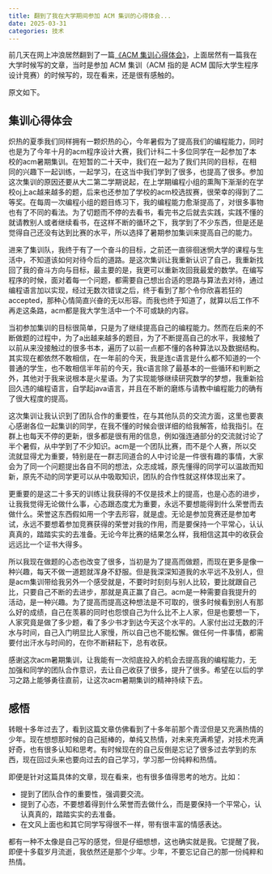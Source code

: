```yaml
---
title: 翻到了我在大学期间参加 ACM 集训的心得体会...
date: 2025-03-31
categories: 技术
---
```


前几天在网上冲浪居然翻到了一篇[《ACM 集训心得体会》](https://wenku.baidu.com/view/ede70dc0fbc75fbfc77da26925c52cc58ad6907b.html?_wkts_=1743390808895)，上面居然有一篇我在大学时候写的文章，当时是参加 ACM 集训（ACM 指的是 ACM 国际大学生程序设计竞赛）的时候写的，现在看来，还是很有感触的。

原文如下。

## 集训心得体会

炽热的夏季我们同样拥有一颗炽热的心，今年暑假为了提高我们的编程能力，同时也是为了今年十月的acm程序设计大赛，我们计科二十多位同学在一起参加了本校的acm暑期集训。在短暂的二十天中，我们在一起为了我们共同的目标，在相同的兴趣下一起训练，一起学习，在这当中我们学到了很多，也提高了很多。参加这次集训的原因还要从大二第二学期说起，在上学期编程小组的熏陶下渐渐的在学校oj上ac越来越多的题，后来也还参加了学校的acm校选拔赛，很荣幸的得到了二等奖。在每周一次编程小组的题目练习下，我的编程能力愈渐提高了，对很多事物也有了不同的看法。为了切题而不停的去看书，看完书之后就去实践，实践不懂的就请教别人或者继续看书，在这样不断的循环之下，我学到了不少东西，但是还是觉得自己还没有达到比赛的水平，所以选择了暑期参加集训来提高自己的能力。

进来了集训队，我终于有了一个奋斗的目标，之前还一直徘徊迷惘大学的课程与生活中，不知道该如何对待今后的道路。是这次集训让我重新认识了自己，我重新找回了我的奋斗方向与目标，最主要的是，我更可以重新攻回我最爱的数学。在编写程序的时候，面对着每一个问题，都需要自己想出合适的思路与算法去对待，通过编程语言加以实现，经过无数次错误之后，终于看到了那个令你欣喜若狂的accepted，那种心情简直兴奋的无以形容。而我也终于知道了，就算以后工作不再走这条路，acm都是我大学生活中一个不可或缺的内容。

当初参加集训的目标很简单，只是为了继续提高自己的编程能力。然而在后来的不断做题的过程中，为了a出越来越多的题目，为了不断提高自己的水平，我接触了以前从来没接触过的很多书本，遍历了以前一点都不懂的各种算法以及数据结构。其实现在都依然不敢相信，在一年前的今天，我是连c语言是什么都不知道的一个普通的学生，也不敢相信半年前的今天，我c语言除了最基本的一些循环和判断之外，其他对于我来说根本是火星语。为了实现能够继续研究数学的梦想，我重新拾回久违的编程语言，自学起java语言，并且在不断的磨练与请教中编程能力的确有了很大程度的提高。

这次集训让我认识到了团队合作的重要性，在与其他队员的交流方面，这里也要衷心感谢各位一起集训的同学，在我不懂的时候会很详细的给我解答，给我指引。在群上也每天不停的更新，很多都是很有用的信息，例如强连通部分的交流就讨论了半个暑假，从中学到了不少知识。acm是一个团队比赛，而不是个人赛，所以交流就显得尤为重要，特别是在一群志同道合的人中讨论是一件很有趣的事情，大家会为了同一个问题提出各自不同的想法，众志成城，原先懂得的同学可以温故而知新，原先不动的同学更可以从中吸取知识，团队的合作性就这样体现出来了。

更重要的是这二十多天的训练让我获得的不仅是技术上的提高，也是心态的进步，让我我觉得无论做什么事，心态跟态度尤为重要，永远不要想能得到什么荣誉而去做什么。荣誉这东西假如用一个字去形容，就是虚。无论是参加竞赛还是参加考试，永远不要想着参加竞赛获得的荣誉对我的作用，而是要保持一个平常心，认认真真的，踏踏实实的去准备。无论今年比赛的结果怎么样，我相信这其中的收获会远远比一个证书大得多。

所以我现在做题的心态也改变了很多，当初是为了提高而做题，而现在更多是像一种兴趣，每天不做一道题就浑身不舒服。但是我深深知道我的水平远不及别人，但是acm集训带给我另外一个感受就是，不要时时刻刻与别人比较，要比就跟自己比，只要自己不断的去进步，那就是真正赢了自己。acm是一种需要自我提升的活动，是一种兴趣。为了提高而提高这种想法是不可取的，很多时候看到别人有那么好的成绩，自己在羡慕的同时也怨恨自己为什么比不上人家，但是也要想一下，人家究竟是做了多少题，看了多少书才到达今天这个水平的。人家付出过无数的汗水与时间，自己入门明显比人家慢，所以自己也不能松懈。做任何一件事情，都需要付出汗水与时间的，在你不断耕耘下，总有收获。

感谢这次acm暑期集训，让我能有一次彻底投入的机会去提高我的编程能力，无加强和同学的团队合作意识，去让自己收获了很多，提升了很多。希望在以后的学习之路上能够勇往直前，让这次acm暑期集训的精神持续下去。

## 感悟

转眼十多年过去了，看到这篇文章仿佛看到了十多年前那个青涩但是又充满热情的少年。现在想想那时候的自己挺棒的，单纯又热情，对未来充满希望，对技术充满好奇，也有很多认知和思考。有时候现在的自己反倒是忘记了很多过去学到的东西，现在回过头来也要向过去的自己学习，学习那一份纯粹和热情。

即便是针对这篇具体的文章，现在看来，也有很多值得思考的地方。比如：

- 提到了团队合作的重要性，强调要交流。
- 提到了心态，不要想着得到什么荣誉而去做什么，而是要保持一个平常心，认认真真的，踏踏实实的去准备。
- 在文风上面也和其它同学写得很不一样，带有很丰富的情感表达。

都有一种不太像是自己写的感觉，但是仔细想想，这也确实就是我。它提醒了我，即便十多载岁月流逝，我依然还是那个少年。少年，不要忘记自己的那一份纯粹和热情。
